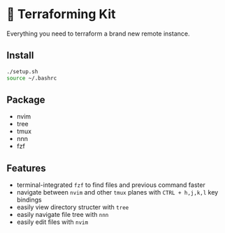 # 🌱 Terraforming Kit

Everything you need to terraform a brand new remote instance.

## Install

```bash
./setup.sh
source ~/.bashrc
```

## Package

- nvim
- tree
- tmux
- nnn
- fzf

## Features

- terminal-integrated `fzf` to find files and previous command faster
- navigate between `nvim` and other `tmux` planes with `CTRL + h,j,k,l` key bindings
- easily view directory structer with `tree`
- easily navigate file tree with `nnn`
- easily edit files with `nvim`
